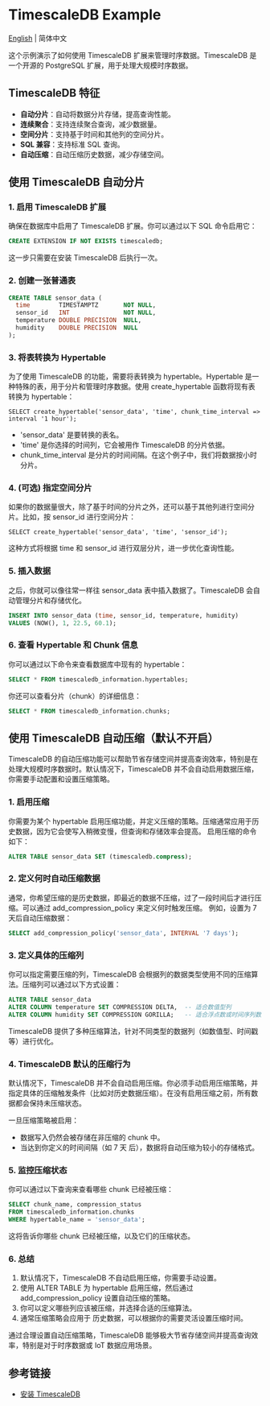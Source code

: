 # TimescaleDB Example

[English](./README.md) | 简体中文

这个示例演示了如何使用 TimescaleDB 扩展来管理时序数据。TimescaleDB 是一个开源的 PostgreSQL 扩展，用于处理大规模时序数据。  

## TimescaleDB 特征

* **自动分片**：自动将数据分片存储，提高查询性能。
* **连续聚合**：支持连续聚合查询，减少数据量。
* **空间分片**：支持基于时间和其他列的空间分片。
* **SQL 兼容**：支持标准 SQL 查询。
* **自动压缩**：自动压缩历史数据，减少存储空间。

## 使用 TimescaleDB 自动分片

### 1. 启用 TimescaleDB 扩展

确保在数据库中启用了 TimescaleDB 扩展。你可以通过以下 SQL 命令启用它：

```sql
CREATE EXTENSION IF NOT EXISTS timescaledb;
```

这一步只需要在安装 TimescaleDB 后执行一次。

### 2. 创建一张普通表

```sql
CREATE TABLE sensor_data (
  time        TIMESTAMPTZ       NOT NULL,
  sensor_id   INT               NOT NULL,
  temperature DOUBLE PRECISION  NULL,
  humidity    DOUBLE PRECISION  NULL
);
```

### 3. 将表转换为 Hypertable

为了使用 TimescaleDB 的功能，需要将表转换为 hypertable。Hypertable 是一种特殊的表，用于分片和管理时序数据。使用 create_hypertable 函数将现有表转换为 hypertable：

```
SELECT create_hypertable('sensor_data', 'time', chunk_time_interval => interval '1 hour');
```

* 'sensor_data' 是要转换的表名。
* 'time' 是你选择的时间列，它会被用作 TimescaleDB 的分片依据。
* chunk_time_interval 是分片的时间间隔。在这个例子中，我们将数据按小时分片。

### 4.  (可选) 指定空间分片

如果你的数据量很大，除了基于时间的分片之外，还可以基于其他列进行空间分片。比如，按 sensor_id 进行空间分片：

```
SELECT create_hypertable('sensor_data', 'time', 'sensor_id');
```

这种方式将根据 time 和 sensor_id 进行双层分片，进一步优化查询性能。

### 5. 插入数据

之后，你就可以像往常一样往 sensor_data 表中插入数据了。TimescaleDB 会自动管理分片和存储优化。

```sql
INSERT INTO sensor_data (time, sensor_id, temperature, humidity)
VALUES (NOW(), 1, 22.5, 60.1);
```

### 6. 查看 Hypertable 和 Chunk 信息

你可以通过以下命令来查看数据库中现有的 hypertable：

```sql
SELECT * FROM timescaledb_information.hypertables;
```

你还可以查看分片（chunk）的详细信息：

```sql
SELECT * FROM timescaledb_information.chunks;
```

## 使用 TimescaleDB 自动压缩（默认不开启）

TimescaleDB 的自动压缩功能可以帮助节省存储空间并提高查询效率，特别是在处理大规模时序数据时。默认情况下，TimescaleDB 并不会自动启用数据压缩，你需要手动配置和设置压缩策略。

### 1. 启用压缩

你需要为某个 hypertable 启用压缩功能，并定义压缩的策略。压缩通常应用于历史数据，因为它会使写入稍微变慢，但查询和存储效率会提高。
启用压缩的命令如下：

```sql
ALTER TABLE sensor_data SET (timescaledb.compress);
```

### 2. 定义何时自动压缩数据

通常，你希望压缩的是历史数据，即最近的数据不压缩，过了一段时间后才进行压缩。可以通过 add_compression_policy 来定义何时触发压缩。
例如，设置为 7 天后自动压缩数据：

```sql
SELECT add_compression_policy('sensor_data', INTERVAL '7 days');
```

### 3. 定义具体的压缩列

你可以指定需要压缩的列，TimescaleDB 会根据列的数据类型使用不同的压缩算法。压缩列可以通过以下方式设置：

```sql
ALTER TABLE sensor_data
ALTER COLUMN temperature SET COMPRESSION DELTA,  -- 适合数值型列
ALTER COLUMN humidity SET COMPRESSION GORILLA;   -- 适合浮点数或时间序列数据
```

TimescaleDB 提供了多种压缩算法，针对不同类型的数据列（如数值型、时间戳等）进行优化。

### 4. TimescaleDB 默认的压缩行为

默认情况下，TimescaleDB 并不会自动启用压缩。你必须手动启用压缩策略，并指定具体的压缩触发条件（比如对历史数据压缩）。在没有启用压缩之前，所有数据都会保持未压缩状态。

一旦压缩策略被启用：

* 数据写入仍然会被存储在非压缩的 chunk 中。
* 当达到你定义的时间间隔（如 7 天 后），数据将自动压缩为较小的存储格式。

### 5. 监控压缩状态

你可以通过以下查询来查看哪些 chunk 已经被压缩：

```sql
SELECT chunk_name, compression_status
FROM timescaledb_information.chunks
WHERE hypertable_name = 'sensor_data';
```

这将告诉你哪些 chunk 已经被压缩，以及它们的压缩状态。

### 6. 总结

1. 默认情况下，TimescaleDB 不自动启用压缩，你需要手动设置。
2. 使用 ALTER TABLE 为 hypertable 启用压缩，然后通过 add_compression_policy 设置自动压缩的策略。
3. 你可以定义哪些列应该被压缩，并选择合适的压缩算法。
4. 通常压缩策略会应用于 历史数据，可以根据你的需要灵活设置压缩时间。

通过合理设置自动压缩策略，TimescaleDB 能够极大节省存储空间并提高查询效率，特别是对于时序数据或 IoT 数据应用场景。

## 参考链接

* [安装 TimescaleDB](https://docs.timescale.com/self-hosted/latest/install/)

